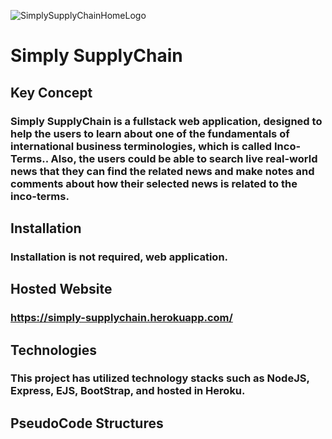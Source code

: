 ![SimplySupplyChainHomeLogo](https://user-images.githubusercontent.com/107300143/192681931-4842e8ea-01bb-4432-a2dc-12f4131a95b8.png)
# Simply SupplyChain 

## Key Concept
  ### Simply SupplyChain is a fullstack web application, designed to help the users to learn about one of the fundamentals of international business terminologies, which is called Inco-Terms.. Also, the users could be able to search live real-world news that they can find the related news and make notes and comments about how their selected news is related to the inco-terms.

## Installation
  ### Installation is not required, web application.

## Hosted Website 
  ### https://simply-supplychain.herokuapp.com/

## Technologies 
  ### This project has utilized technology stacks such as NodeJS, Express, EJS, BootStrap, and hosted in Heroku. 

## PseudoCode Structures
 ###
  

